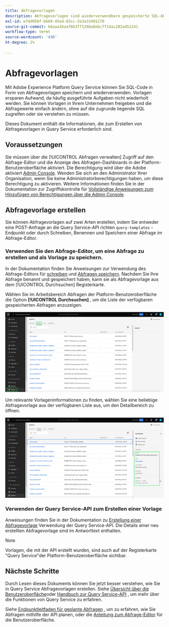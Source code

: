 ```yaml
---
title: Abfragevorlagen
description: Abfragevorlagen sind wiederverwendbare gespeicherte SQL-Abfragen, die von anderen Benutzern wiederverwendet werden können, um Zeit und Mühe zu sparen. Sie können mit dem Abfrage-Editor oder der Query Service-API erstellt werden und sind für alle Experience Platform-Datensätze verfügbar.
exl-id: e74d058f-bb89-45ed-83cc-2e3a33401270
source-git-commit: b6aaa3baaf8b3ff139ba6ebc7f14ac283ad52241
workflow-type: tm+mt
source-wordcount: '436'
ht-degree: 2%

---
```


# Abfragevorlagen

Mit Adobe Experience Platform Query Service können Sie SQL-Code in Form von Abfragevorlagen speichern und wiederverwenden. Vorlagen ersparen Aufwand, da häufig ausgeführte Aufgaben nicht wiederholt werden. Sie können Vorlagen in Ihrem Unternehmen freigeben und die Abfragewerte einfach ändern, ohne auf die zugrunde liegende SQL zugreifen oder sie verstehen zu müssen.

Dieses Dokument enthält die Informationen, die zum Erstellen von Abfragevorlagen in Query Service erforderlich sind.

## Voraussetzungen

Sie müssen über die [!UICONTROL Abfragen verwalten] Zugriff auf den Abfrage-Editor und die Anzeige des Abfragen-Dashboards in der Platform-Benutzeroberfläche aktiviert. Die Berechtigung wird über die Adobe aktiviert [Admin Console](https://adminconsole.adobe.com/). Wenden Sie sich an den Administrator Ihrer Organisation, wenn Sie keine Administratorberechtigungen haben, um diese Berechtigung zu aktivieren. Weitere Informationen finden Sie in der Dokumentation zur Zugriffskontrolle für [Vollständige Anweisungen zum Hinzufügen von Berechtigungen über die Admin Console](../../access-control/home.md).

## Abfragevorlage erstellen

Sie können Abfragevorlagen auf zwei Arten erstellen, indem Sie entweder eine POST-Anfrage an die Query Service-API richten `query-templates` -Endpunkt oder durch Schreiben, Benennen und Speichern einer Abfrage im Abfrage-Editor.

### Verwenden Sie den Abfrage-Editor, um eine Abfrage zu erstellen und als Vorlage zu speichern.

In der Dokumentation finden Sie Anweisungen zur Verwendung des Abfrage-Editors für [schreiben](./user-guide.md#query-authoring) und [Abfragen speichern](./user-guide.md#saving-queries). Nachdem Sie Ihre Abfrage benannt und gespeichert haben, kann sie als Abfragevorlage aus dem [!UICONTROL Durchsuchen] Registerkarte.

Wählen Sie im Arbeitsbereich Abfragen der Platform-Benutzeroberfläche die Option **[!UICONTROL Durchsuchen]** , um die Liste der verfügbaren gespeicherten Abfragen anzuzeigen.

![Der Arbeitsbereich &quot;Abfragen&quot;mit der Registerkarte &quot;Durchsuchen&quot;wurde hervorgehoben.](../images/ui/query-templates/query-templates.png)

Um relevante Vorlageninformationen zu finden, wählen Sie eine beliebige Abfragevorlage aus der verfügbaren Liste aus, um den Detailbereich zu öffnen.

![Das Detailbedienfeld im Arbeitsbereich &quot;Abfragen&quot;mit hervorgehobener Abfrage-ID.](../images/ui/query-templates/details-panel.png)

### Verwenden der Query Service-API zum Erstellen einer Vorlage

Anweisungen finden Sie in der Dokumentation zu [Erstellung einer Abfragevorlage](../api/query-templates.md#create-a-query-template) Verwendung der Query Service-API. Die Details einer neu erstellten Abfragevorlage sind im Antworttext enthalten.

>[!NOTE]
>
>Vorlagen, die mit der API erstellt wurden, sind auch auf der Registerkarte &quot;Query Service&quot;der Platform-Benutzeroberfläche sichtbar.

## Nächste Schritte

Durch Lesen dieses Dokuments können Sie jetzt besser verstehen, wie Sie in Query Service Abfragevorlagen erstellen. Siehe [Übersicht über die Benutzeroberfläche](./overview.md)oder [Handbuch zur Query Service-API](../api/getting-started.md) , um mehr über die Funktionen von Query Service zu erfahren.

Siehe [Endpunktleitfaden für geplante Abfragen](../api/scheduled-queries.md) , um zu erfahren, wie Sie Abfragen mithilfe der API planen, oder die [Anleitung zum Abfrage-Editor](./user-guide.md#scheduled-queries) für die Benutzeroberfläche.
